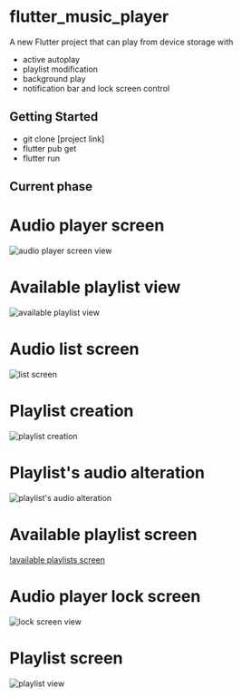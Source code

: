 # flutter_music_player

A new Flutter project that can play from device storage with 
 - active autoplay
 - playlist modification
 - background play
 - notification bar and lock screen control
## Getting Started

- git clone [project link]
- flutter pub get
- flutter run

## Current phase
# Audio player screen
![audio player screen view](https://res.cloudinary.com/dcmgtfqoi/image/upload/v1728332926/audio_screen_lwku2p.png)

# Available playlist view
![available playlist view](https://res.cloudinary.com/dcmgtfqoi/image/upload/v1728332962/pl_list_cpc0xn.png)

# Audio list screen
![list screen](https://res.cloudinary.com/dcmgtfqoi/image/upload/v1728332972/audlo_list_zokkfv.png)

# Playlist creation
![playlist creation](https://res.cloudinary.com/dcmgtfqoi/image/upload/v1728332956/pl_creation_ka1q6y.png)

# Playlist's audio alteration
![playlist's audio alteration](https://res.cloudinary.com/dcmgtfqoi/image/upload/v1728332941/pl_inner_view_anc3ep.png)

# Available playlist screen
[!available playlists screen](https://res.cloudinary.com/dcmgtfqoi/image/upload/v1728332950/pl_lib_dl5cr5.png)

# Audio player lock screen
![lock screen view](https://res.cloudinary.com/dcmgtfqoi/image/upload/v1725646487/lock_screen_hablqw.png)

# Playlist screen
![playlist view](https://res.cloudinary.com/dcmgtfqoi/image/upload/v1727108382/playlist_view_nyxywf.png)